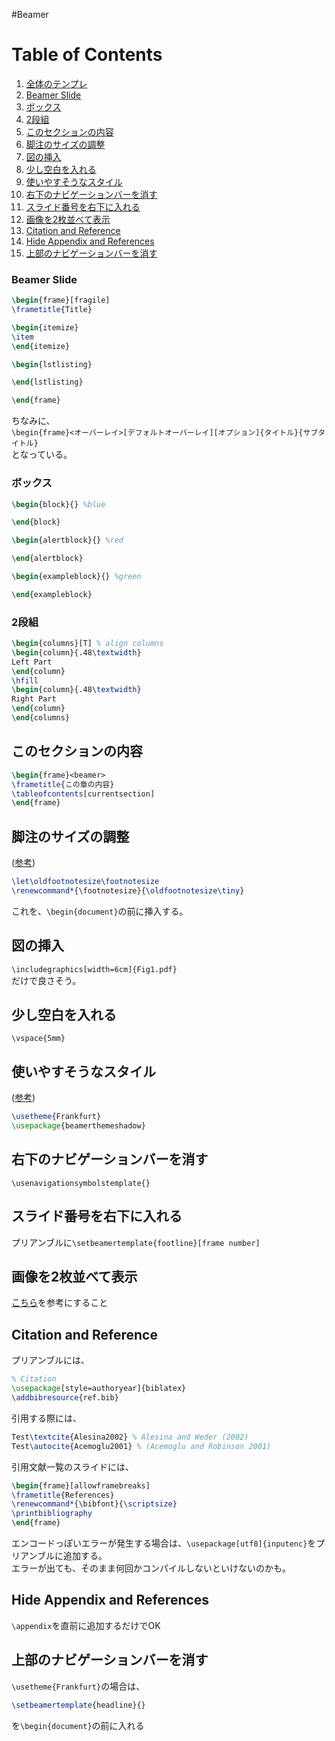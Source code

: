 #Beamer

# Table of Contents
1. <a href="https://gist.github.com/Shusei-E/12caa6d176d7b07d393e" target="_blank">全体のテンプレ</a>
2. [Beamer Slide](#beamer-slide)
3. [ボックス](#ボックス)
4. [2段組](#2段組)
5. [このセクションの内容](#このセクションの内容)
6. [脚注のサイズの調整](#脚注のサイズの調整)
7. [図の挿入](#図の挿入)
8. [少し空白を入れる](#少し空白を入れる)
9. [使いやすそうなスタイル](#使いやすそうなスタイル) 
10. [右下のナビゲーションバーを消す](#右下のナビゲーションバーを消す)
11. [スライド番号を右下に入れる](#スライド番号を右下に入れる)
12. [画像を2枚並べて表示](#画像を2枚並べて表示) 
13. [Citation and Reference](#citation-and-reference)
14. [Hide Appendix and References](#hide-appendix-and-references)
15. [上部のナビゲーションバーを消す](#上部のナビゲーションバーを消す)

### Beamer Slide
```tex
\begin{frame}[fragile]
\frametitle{Title} 

\begin{itemize}
\item 
\end{itemize}

\begin{lstlisting}

\end{lstlisting}

\end{frame}
```
ちなみに、<br>
`\begin{frame}<オーバーレイ>[デフォルトオーバーレイ][オプション]{タイトル}{サブタイトル}`<br>
となっている。


### ボックス
```tex
\begin{block}{} %blue

\end{block}

\begin{alertblock}{} %red

\end{alertblock}

\begin{exampleblock}{} %green

\end{exampleblock}
```

### 2段組
```tex
\begin{columns}[T] % align columns
\begin{column}{.48\textwidth}
Left Part
\end{column}
\hfill
\begin{column}{.48\textwidth}
Right Part
\end{column}
\end{columns}
```

## このセクションの内容
```tex
\begin{frame}<beamer>
\frametitle{この章の内容}
\tableofcontents[currentsection]
\end{frame}
```

## 脚注のサイズの調整 
([参考](http://tex.stackexchange.com/questions/21741/how-do-i-change-footnote-font-size-in-beamer-presentation))
```tex
\let\oldfootnotesize\footnotesize
\renewcommand*{\footnotesize}{\oldfootnotesize\tiny}
```
これを、`\begin{document}`の前に挿入する。

## 図の挿入
`\includegraphics[width=6cm]{Fig1.pdf}`<br>
だけで良さそう。

## 少し空白を入れる
`\vspace{5mm}`

## 使いやすそうなスタイル 
([参考](https://www.hartwork.org/beamer-theme-matrix/))
```tex
\usetheme{Frankfurt}
\usepackage{beamerthemeshadow}
```

## 右下のナビゲーションバーを消す
`\usenavigationsymbolstemplate{}`

## スライド番号を右下に入れる
プリアンブルに`\setbeamertemplate{footline}[frame number]`

## 画像を2枚並べて表示
[こちら](https://gist.github.com/Shusei-E/8536241e264b976acd6b)を参考にすること

## Citation and Reference
プリアンブルには、
```tex
% Citation
\usepackage[style=authoryear]{biblatex}
\addbibresource{ref.bib}
```
引用する際には、
```tex
Test\textcite{Alesina2002} % Alesina and Weder (2002)
Test\autocite{Acemoglu2001} % (Acemoglu and Robinson 2001)
```
引用文献一覧のスライドには、
```tex
\begin{frame}[allowframebreaks]
\frametitle{References}
\renewcommand*{\bibfont}{\scriptsize}
\printbibliography	
\end{frame}
```
エンコードっぽいエラーが発生する場合は、`\usepackage[utf8]{inputenc}`をプリアンブルに追加する。<br>
エラーが出ても、そのまま何回かコンパイルしないといけないのかも。

## Hide Appendix and References
`\appendix`を直前に追加するだけでOK

## 上部のナビゲーションバーを消す
`\usetheme{Frankfurt}`の場合は、
```tex
\setbeamertemplate{headline}{}
```
を`\begin{document}`の前に入れる
